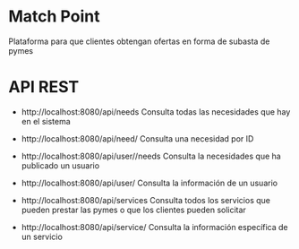 Match Point
==========

Plataforma para que clientes obtengan ofertas en forma de subasta de pymes



API REST
========

* http://localhost:8080/api/needs
Consulta todas las necesidades que hay en el sistema


* http://localhost:8080/api/need/<ID>
Consulta una necesidad por ID


* http://localhost:8080/api/user/<ID>/needs
Consulta la necesidades que ha publicado un usuario


* http://localhost:8080/api/user/<ID>
Consulta la información de un usuario


* http://localhost:8080/api/services
Consulta todos los servicios que pueden prestar las pymes o que los clientes pueden solicitar


* http://localhost:8080/api/service/<ID>
Consulta la información específica de un servicio

